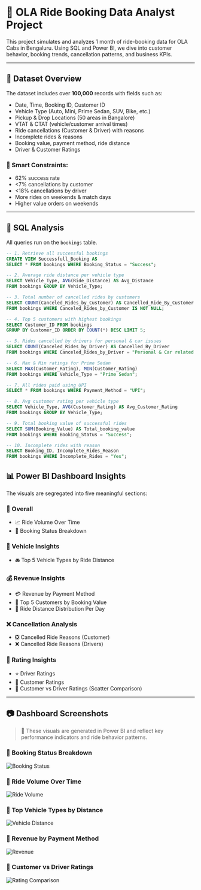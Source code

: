 # 🚖 OLA Ride Booking Data Analyst Project

This project simulates and analyzes 1 month of ride-booking data for OLA Cabs in Bengaluru. Using SQL and Power BI, we dive into customer behavior, booking trends, cancellation patterns, and business KPIs.

---

## 🧾 Dataset Overview

The dataset includes over **100,000** records with fields such as:
- Date, Time, Booking ID, Customer ID
- Vehicle Type (Auto, Mini, Prime Sedan, SUV, Bike, etc.)
- Pickup & Drop Locations (50 areas in Bangalore)
- VTAT & CTAT (vehicle/customer arrival times)
- Ride cancellations (Customer & Driver) with reasons
- Incomplete rides & reasons
- Booking value, payment method, ride distance
- Driver & Customer Ratings

### 📌 Smart Constraints:
- 62% success rate
- <7% cancellations by customer
- <18% cancellations by driver
- More rides on weekends & match days
- Higher value orders on weekends

---

## 🧠 SQL Analysis

All queries run on the `bookings` table.

```sql
-- 1. Retrieve all successful bookings
CREATE VIEW Successfull_Booking AS
SELECT * FROM bookings WHERE Booking_Status = "Success";

-- 2. Average ride distance per vehicle type
SELECT Vehicle_Type, AVG(Ride_Distance) AS Avg_Distance 
FROM bookings GROUP BY Vehicle_Type;

-- 3. Total number of cancelled rides by customers
SELECT COUNT(Canceled_Rides_by_Customer) AS Cancelled_Ride_By_Customer 
FROM bookings WHERE Canceled_Rides_by_Customer IS NOT NULL;

-- 4. Top 5 customers with highest bookings
SELECT Customer_ID FROM bookings 
GROUP BY Customer_ID ORDER BY COUNT(*) DESC LIMIT 5;

-- 5. Rides cancelled by drivers for personal & car issues
SELECT COUNT(Canceled_Rides_by_Driver) AS Cancelled_By_Driver 
FROM bookings WHERE Canceled_Rides_by_Driver = "Personal & Car related issue";

-- 6. Max & Min ratings for Prime Sedan
SELECT MAX(Customer_Rating), MIN(Customer_Rating) 
FROM bookings WHERE Vehicle_Type = "Prime Sedan";

-- 7. All rides paid using UPI
SELECT * FROM bookings WHERE Payment_Method = "UPI";

-- 8. Avg customer rating per vehicle type
SELECT Vehicle_Type, AVG(Customer_Rating) AS Avg_Customer_Rating 
FROM bookings GROUP BY Vehicle_Type;

-- 9. Total booking value of successful rides
SELECT SUM(Booking_Value) AS Total_booking_value 
FROM bookings WHERE Booking_Status = "Success";

-- 10. Incomplete rides with reason
SELECT Booking_ID, Incomplete_Rides_Reason 
FROM bookings WHERE Incomplete_Rides = "Yes";
```

## 📊 Power BI Dashboard Insights

The visuals are segregated into five meaningful sections:

### 🧭 Overall
- 📈 Ride Volume Over Time
- 🧾 Booking Status Breakdown

### 🚗 Vehicle Insights
- 🚘 Top 5 Vehicle Types by Ride Distance

### 💰 Revenue Insights
- 💳 Revenue by Payment Method
- 👑 Top 5 Customers by Booking Value
- 📍 Ride Distance Distribution Per Day

### ❌ Cancellation Analysis
- ❎ Cancelled Ride Reasons (Customer)
- ❌ Cancelled Ride Reasons (Drivers)

### 🌟 Rating Insights
- ⭐ Driver Ratings
- 🌟 Customer Ratings
- 🔁 Customer vs Driver Ratings (Scatter Comparison)

---

## 📷 Dashboard Screenshots

> 📌 These visuals are generated in Power BI and reflect key performance indicators and ride behavior patterns.

### 🔹 Booking Status Breakdown
![Booking Status](visuals/booking_status.png)

### 🔹 Ride Volume Over Time
![Ride Volume](visuals/ride_volume.png)

### 🔹 Top Vehicle Types by Distance
![Vehicle Distance](visuals/vehicle_distance.png)

### 🔹 Revenue by Payment Method
![Revenue](visuals/revenue_payment.png)

### 🔹 Customer vs Driver Ratings
![Rating Comparison](visuals/rating_comparison.png)

